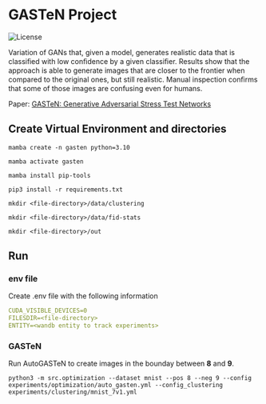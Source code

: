 # GASTeN Project

![License](https://img.shields.io/static/v1?label=license&message=CC-BY-NC-ND-4.0&color=green)

Variation of GANs that, given a model, generates realistic data that is classiﬁed with low conﬁdence by a given classiﬁer. Results show that the approach is able to generate images that are closer to the frontier when compared to the original ones, but still realistic. Manual inspection conﬁrms that some of those images are confusing even for humans.

Paper: [GASTeN: Generative Adversarial Stress Test Networks](https://link.springer.com/epdf/10.1007/978-3-031-30047-9_8?sharing_token=XGbq9zmVBDFAEaM4r1AAp_e4RwlQNchNByi7wbcMAY55SAL6inraGCkI72KOuzssTzewKWv51v_1pft7j7WJRbiAzL0vaTmG2vf4gs1QhnZ3lV72H7zSKLWQESXZjq5-1pg77WEnt2EHZaN2b51chvHsO6TW3tiGXSVhUgy87Ts%3D)

## Create Virtual Environment and directories

```ssh
mamba create -n gasten python=3.10

mamba activate gasten

mamba install pip-tools

pip3 install -r requirements.txt

mkdir <file-directory>/data/clustering

mkdir <file-directory>/data/fid-stats

mkdir <file-directory>/out
```

## Run

### env file

Create .env file with the following information
```yaml
CUDA_VISIBLE_DEVICES=0
FILESDIR=<file-directory>
ENTITY=<wandb entity to track experiments>
```

### GASTeN

Run AutoGASTeN to create images in the bounday between **8** and **9**.
 
`python3 -m src.optimization --dataset mnist --pos 8 --neg 9 --config experiments/optimization/auto_gasten.yml --config_clustering experiments/clustering/mnist_7v1.yml`